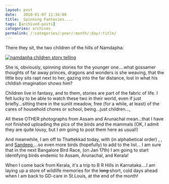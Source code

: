 ```yaml
---
layout: post
date:	2010-01-07 11:34:00
title:  Spinning Fantasies....
tags: [archived-posts]
categories: archives
permalink: /:categories/:year/:month/:day/:title/
---
```

There they sit, the two children of the hills of Namdapha:

<a href="http://s967.photobucket.com/albums/ae160/pedoral/?action=view&current=IMG_6503.jpg" target="_blank"><img src="http://i967.photobucket.com/albums/ae160/pedoral/IMG_6503.jpg" border="0" alt="namdapha children story telling"></a>


She is, obviously, spinning stories for the younger one....what gossamer thoughts of far away princes, dragons and wonders is she weaving, that the little boy sits rapt next to her, gazing into the far distance, lost in what his childish imagination shows him?

Children live in fantasy, and to them, stories are part of the fabric of life. I felt lucky to be able to watch these two in their world, even if just briefly...sitting there in the sunlit meadow, free (for a while, at least) of the cares of household chores or school, being...just children...,

All these OTHER photographs from Assam and Arunachal mean...that I have not finished uploading the pics of the birds and the mammals (OK, I admit they are quite lousy, but I *am* going to post them here as usual!)

And meanwhile, I am off to Thattekkad today, with (in alphabetical order) <LJ user="amoghavarsha">,  <LJ user="anushsh">, and <a href="http://howyoudoin.wordpress.com/">Sandeep </a>...so even more birds (hopefully) to add to the list... I am sure that in the next Bangalore Bird Race, (on Jan 17th) I am going to start identifying birds endemic to Assam, Arunachal, and Kerala!

When I come back from Kerala, it's a trip to B R Hills in Karnataka....I am laying up a store of wildlife memories for the <strike> long </strike> short, cold days ahead when I am back to GD-care in St.Louis, at the end of the month!

